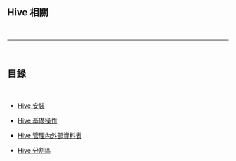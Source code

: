 ## Hive 相關

<br>


---

<br>

## 目錄

<br>

* [Hive 安裝](install)

* [Hive 基礎操作](basic)

* [Hive 管理內外部資料表](internalAndExternalTable)

* [Hive 分割區](partition)